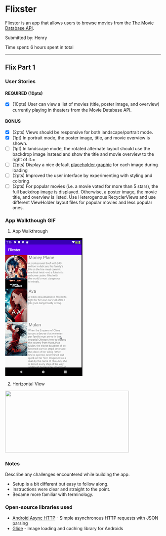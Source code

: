 # Flixster
Flixster is an app that allows users to browse movies from the [The Movie Database API](http://docs.themoviedb.apiary.io/#).

Submitted by: Henry


Time spent: 6 hours spent in total

---

## Flix Part 1

### User Stories

#### REQUIRED (10pts)
- [x] (10pts) User can view a list of movies (title, poster image, and overview) currently playing in theaters from the Movie Database API.

#### BONUS
   - [x] (2pts) Views should be responsive for both landscape/portrait mode.
   - [x] (1pt) In portrait mode, the poster image, title, and movie overview is shown.
   - [ ] (1pt) In landscape mode, the rotated alternate layout should use the backdrop image instead and show the title and movie overview to the right of it.=
   - [ ] (2pts) Display a nice default [placeholder graphic](https://guides.codepath.org/android/Displaying-Images-with-the-Glide-Library#advanced-usage) for each image during loading
   - [ ] (2pts) Improved the user interface by experimenting with styling and coloring.
   - [ ] (2pts) For popular movies (i.e. a movie voted for more than 5 stars), the full backdrop image is displayed. Otherwise, a poster image, the movie title, and overview is listed. Use Heterogenous RecyclerViews and use different ViewHolder layout files for popular movies and less popular ones.

### App Walkthough GIF
1. App Walkthrough


<img src="Walkthrough.gif" width=250><br>

2. Horizontal View


<img src="horizontal_view.gif" width=400 height=200 ><br>

### Notes
Describe any challenges encountered while building the app.
- Setup is a bit different but easy to follow along.
- Instructions were clear and straight to the point.
- Became more familiar with terminology.

### Open-source libraries used

- [Android Async HTTP](https://github.com/codepath/CPAsyncHttpClient) - Simple asynchronous HTTP requests with JSON parsing
- [Glide](https://github.com/bumptech/glide) - Image loading and caching library for Androids
